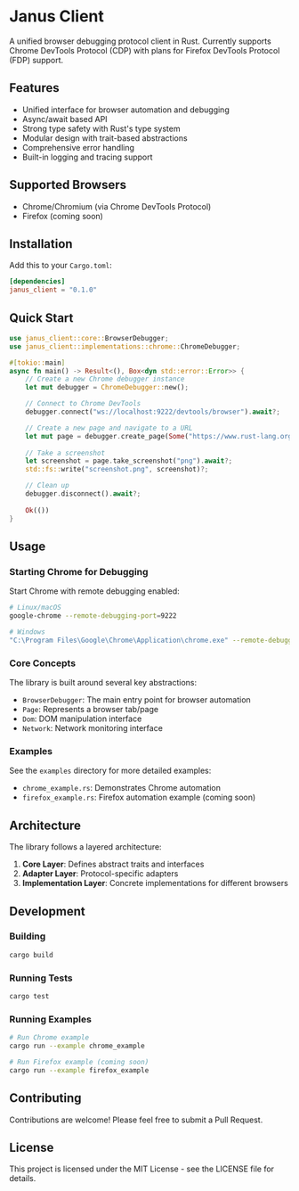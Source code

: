 # Janus Client

A unified browser debugging protocol client in Rust. Currently supports Chrome DevTools Protocol (CDP) with plans for Firefox DevTools Protocol (FDP) support.

## Features

- Unified interface for browser automation and debugging
- Async/await based API
- Strong type safety with Rust's type system
- Modular design with trait-based abstractions
- Comprehensive error handling
- Built-in logging and tracing support

## Supported Browsers

- Chrome/Chromium (via Chrome DevTools Protocol)
- Firefox (coming soon)

## Installation

Add this to your `Cargo.toml`:

```toml
[dependencies]
janus_client = "0.1.0"
```

## Quick Start

```rust
use janus_client::core::BrowserDebugger;
use janus_client::implementations::chrome::ChromeDebugger;

#[tokio::main]
async fn main() -> Result<(), Box<dyn std::error::Error>> {
    // Create a new Chrome debugger instance
    let mut debugger = ChromeDebugger::new();

    // Connect to Chrome DevTools
    debugger.connect("ws://localhost:9222/devtools/browser").await?;

    // Create a new page and navigate to a URL
    let mut page = debugger.create_page(Some("https://www.rust-lang.org")).await?;
    
    // Take a screenshot
    let screenshot = page.take_screenshot("png").await?;
    std::fs::write("screenshot.png", screenshot)?;

    // Clean up
    debugger.disconnect().await?;
    
    Ok(())
}
```

## Usage

### Starting Chrome for Debugging

Start Chrome with remote debugging enabled:

```bash
# Linux/macOS
google-chrome --remote-debugging-port=9222

# Windows
"C:\Program Files\Google\Chrome\Application\chrome.exe" --remote-debugging-port=9222
```

### Core Concepts

The library is built around several key abstractions:

- `BrowserDebugger`: The main entry point for browser automation
- `Page`: Represents a browser tab/page
- `Dom`: DOM manipulation interface
- `Network`: Network monitoring interface

### Examples

See the `examples` directory for more detailed examples:

- `chrome_example.rs`: Demonstrates Chrome automation
- `firefox_example.rs`: Firefox automation example (coming soon)

## Architecture

The library follows a layered architecture:

1. **Core Layer**: Defines abstract traits and interfaces
2. **Adapter Layer**: Protocol-specific adapters
3. **Implementation Layer**: Concrete implementations for different browsers

## Development

### Building

```bash
cargo build
```

### Running Tests

```bash
cargo test
```

### Running Examples

```bash
# Run Chrome example
cargo run --example chrome_example

# Run Firefox example (coming soon)
cargo run --example firefox_example
```

## Contributing

Contributions are welcome! Please feel free to submit a Pull Request.

## License

This project is licensed under the MIT License - see the LICENSE file for details.
